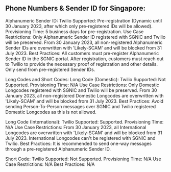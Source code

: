 ## Phone Numbers & Sender ID for Singapore:

Alphanumeric Sender ID:
Twilio Supported: Pre-registration (Dynamic until 30 January 2023, after which only pre-registered IDs will be allowed).
Provisioning Time: 5 business days for pre-registration.
Use Case Restrictions: Only Alphanumeric Sender ID registered with SGNIC and Twilio will be preserved. From 30 January 2023, all non-registered Alphanumeric Sender IDs are overwritten with 'Likely-SCAM' and will be blocked from 31 July 2023.
Best Practices: All customers must pre-register Alphanumeric Sender ID in the SGNIC portal. After registration, customers must reach out to Twilio to provide the necessary proof of registration and other details. Only send from pre-registered Sender IDs.

Long Codes and Short Codes:
Long Code (Domestic):
Twilio Supported: Not Supported.
Provisioning Time: N/A
Use Case Restrictions: Only Domestic Longcodes registered with SGNIC and Twilio will be preserved. From 30 January 2023, all non-registered Domestic Longcodes are overwritten with 'Likely-SCAM' and will be blocked from 31 July 2023.
Best Practices: Avoid sending Person-To-Person messages over SGNIC and Twilio registered Domestic Longcodes as this is not allowed.

Long Code (International):
Twilio Supported: Supported.
Provisioning Time: N/A
Use Case Restrictions: From 30 January 2023, all International Longcodes are overwritten with 'Likely-SCAM' and will be blocked from 31 July 2023. International Longcodes can't be registered with SGNIC and Twilio.
Best Practices: It is recommended to send one-way messages through a pre-registered Alphanumeric Sender ID.

Short Code:
Twilio Supported: Not Supported.
Provisioning Time: N/A
Use Case Restrictions: N/A
Best Practices: N/A

